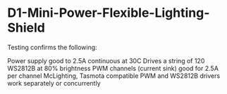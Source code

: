 # D1-Mini-Power-Flexible-Lighting-Shield

Testing confirms the following:

Power supply good to 2.5A continuous at 30C
Drives a string of 120 WS2812B at 80% brightness
PWM channels (current sink) good for 2.5A per channel
McLighting, Tasmota compatible
PWM and WS2812B drivers work separately or concurrently
